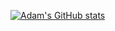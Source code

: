[![Adam's GitHub stats](https://github-readme-stats.vercel.app/api?username=adambielat)](https://github.com/anuraghazra/github-readme-stats)

